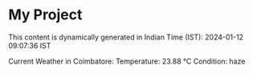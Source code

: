 # My Project

This content is dynamically generated in Indian Time (IST): 2024-01-12 09:07:36 IST


Current Weather in Coimbatore:
Temperature: 23.88 °C
Condition: haze
